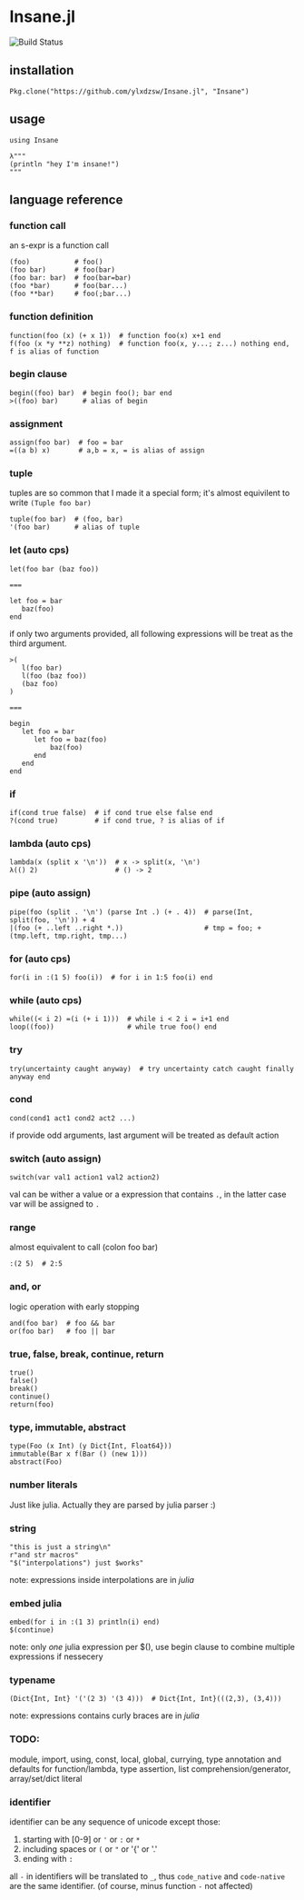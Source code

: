 Insane.jl
=========

![Build Status](https://travis-ci.org/ylxdzsw/Insane.jl.svg?branch=master)

## installation

```
Pkg.clone("https://github.com/ylxdzsw/Insane.jl", "Insane")
```

## usage

```
using Insane

λ"""
(println "hey I'm insane!")
"""
```

## language reference

### function call

an s-expr is a function call

```
(foo)           # foo()
(foo bar)       # foo(bar)
(foo bar: bar)  # foo(bar=bar)
(foo *bar)      # foo(bar...)
(foo **bar)     # foo(;bar...)
```

### function definition

```
function(foo (x) (+ x 1))  # function foo(x) x+1 end
f(foo (x *y **z) nothing)  # function foo(x, y...; z...) nothing end, f is alias of function
```

### begin clause

```
begin((foo) bar)  # begin foo(); bar end
>((foo) bar)      # alias of begin
```

### assignment

```
assign(foo bar)  # foo = bar
=((a b) x)       # a,b = x, = is alias of assign
```

### tuple

tuples are so common that I made it a special form; it's almost equivilent to write `(Tuple foo bar)`

```
tuple(foo bar)  # (foo, bar)
'(foo bar)      # alias of tuple
```

### let (auto cps)

```
let(foo bar (baz foo))

===

let foo = bar
   baz(foo)
end
```

if only two arguments provided, all following expressions will be treat as the third argument.

```
>(
   l(foo bar)
   l(foo (baz foo))
   (baz foo)
)

===

begin
   let foo = bar
      let foo = baz(foo)
	      baz(foo)
	  end
   end
end
```

### if

```
if(cond true false)  # if cond true else false end
?(cond true)         # if cond true, ? is alias of if
```

### lambda (auto cps)

```
lambda(x (split x '\n'))  # x -> split(x, '\n')
λ(() 2)                   # () -> 2
```

### pipe (auto assign)

```
pipe(foo (split . '\n') (parse Int .) (+ . 4))  # parse(Int, split(foo, '\n')) + 4
|(foo (+ ..left ..right *.))                    # tmp = foo; +(tmp.left, tmp.right, tmp...)
```

### for (auto cps)

```
for(i in :(1 5) foo(i))  # for i in 1:5 foo(i) end
```

### while (auto cps)

```
while((< i 2) =(i (+ i 1)))  # while i < 2 i = i+1 end
loop((foo))                  # while true foo() end
```

### try

```
try(uncertainty caught anyway)  # try uncertainty catch caught finally anyway end
```

### cond

```
cond(cond1 act1 cond2 act2 ...)
```

if provide odd arguments, last argument will be treated as default action

### switch (auto assign)

```
switch(var val1 action1 val2 action2)
```

val can be wither a value or a expression that contains `.`, in the latter case var will be assigned to `.`

### range

almost equivalent to call (colon foo bar)

```
:(2 5)  # 2:5
```

### and, or

logic operation with early stopping

```
and(foo bar)  # foo && bar
or(foo bar)   # foo || bar
```

### true, false, break, continue, return

```
true()
false()
break()
continue()
return(foo)
```

### type, immutable, abstract

```
type(Foo (x Int) (y Dict{Int, Float64}))
immutable(Bar x f(Bar () (new 1)))
abstract(Foo)
```

### number literals

Just like julia. Actually they are parsed by julia parser :)

### string

```
"this is just a string\n"
r"and str macros"
"$("interpolations") just $works"
```

note: expressions inside interpolations are in *julia*

### embed julia

```
embed(for i in :(1 3) println(i) end)
$(continue)
```

note: only *one* julia expression per $(), use begin clause to combine multiple expressions if nessecery

### typename

```
(Dict{Int, Int} '('(2 3) '(3 4)))  # Dict{Int, Int}(((2,3), (3,4)))
```

note: expressions contains curly braces are in *julia*

### TODO:

module, import, using, const, local, global, currying, type annotation and defaults for function/lambda, type assertion, list comprehension/generator, array/set/dict literal

### identifier

identifier can be any sequence of unicode except those:

1. starting with [0-9] or `'` or `:` or `*`
2. including spaces or `(` or `"` or '{' or '.'
3. ending with `:`

all `-` in identifiers will be translated to `_`, thus `code_native` and `code-native` are the same identifier.
(of course, minus function `-` not affected)